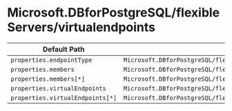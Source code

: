 # Microsoft.DBforPostgreSQL/flexibleServers/virtualendpoints

| Default Path | Alias |
|---|---|
| `properties.endpointType` | `Microsoft.DBforPostgreSQL/flexibleServers/virtualendpoints/endpointType` |
| `properties.members` | `Microsoft.DBforPostgreSQL/flexibleServers/virtualendpoints/members` |
| `properties.members[*]` | `Microsoft.DBforPostgreSQL/flexibleServers/virtualendpoints/members[*]` |
| `properties.virtualEndpoints` | `Microsoft.DBforPostgreSQL/flexibleServers/virtualendpoints/virtualEndpoints` |
| `properties.virtualEndpoints[*]` | `Microsoft.DBforPostgreSQL/flexibleServers/virtualendpoints/virtualEndpoints[*]` |

